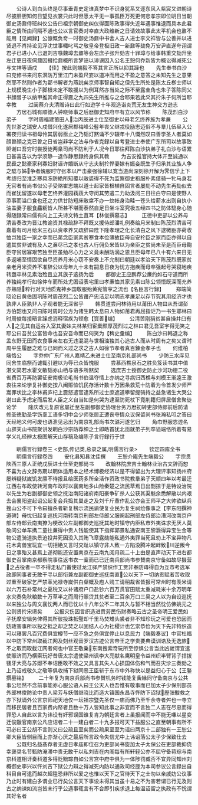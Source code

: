 <!-- { "loadSidebar": true } -->
　　公诗人到白头终是尽事垂青史定谁真梦中不识身犹系又逐东风入紫宸又进朝诗尽披肝胆知何日望见衣裳只此时但愿太平无一事孤臣万死更何悲孝宗即位眀日当朝御史汤鼐侍班纠仪公告曰祖宗朝御史纠仪得面陈政事得失近年遇事惟退而具本此君臣之情所由间隔不通也公以言官奏对幸直大政维新之日请效故事此太平机会也鼐不能用【见闻録】公慷慨负竒一时御史汤鼐中书舍人吉人进士李文祥皆与公善并以进贤退不肖持论见浮沈世事輙叱骂之敬皇帝登极旧政一新鼐等劾免万安尹直遂夸诩谓君子已进小人已退刘吉嗾魏璋去鼐等会左庶子张升劾吉十罪璋与给事韩重交劾升坐左迁更日夜伺鼐因掇拾鼐概所言梦诬以诽谤因入公名王恕何乔新皆为概讼得减死公与文祥等谪戍
　　【佳】按此则端毅不答其言正所以抑其躁也
　　先生奉书白沙曰克修书来问东溟防万里江门未盈尺妄以道冲而用之不盈之意答之未知先生之意果然耶不然则作者为郢书解者为燕説矣京师事智自知之但先生所处是陈太丘栁士师以上规模晚生小子脚根未定不敢援以为例耳然亦当处之际不至露圭角也朱子答陈同父书顔曽子以纳甲推其命正得震之九四先生所推与之合耶果若此爻其扵朱子何所当耶幸教
　　过闽蔡介夫清赠诗曰此行如逰学十年观造诣炎荒无友生神交方逊志
　　方居石城有顺徳人钟晓师事之后厯御史知府卒有立以风节称
　　陈茂烈白沙弟子
　　字时周福建莆田人治丙辰进士仕至御史以母老乞终养旌为孝亷
　　公先世浙之瑞安人戍借兴化遂居郡梅峰公髫年丧父继戎役励志迈俗不与羣儿伍昼入公署夜归读书祖母怜其孱弱亟止之乃韬灯黙诵不少辍年十八慨然叹曰善学圣人者莫如顔曽顔之克已曽之日省岂非学之法与作省克録以自考登进士奉使广东所司以故事致赆谢曰吾穷时尝授徒两臬司尚不防利于人况今日耶往拜陈白沙执弟子礼白沙与语累日甚喜告以为学须静一退作静思録终身佩其教
　　为吉安推官持大体开至诚通以民彛之懿豪家利寡妇财诬许婚断从守志夫制扵悍妻嫁有娠妾既生子归承其业族人争之騐与姊争者媿服时守张本以严击豪强徐辅以寛当道尚深刻徐开解为霁信孚上下考绩归至淮乏寒具冻防絶所知覆以敝裘得不死为监察御史袍服朴素借骑一牝马身若无官者有尚书似公子受赂崔志端以道士起家皆根植自固言者屡劾不动先生再劾似去而崔犹留遂以母老乞终养灌园萟蔬大守闵其劳遣二力助汲阅三日往白守曰是使野人添事而溢口食也还之力供甘防短床敝席不办一蚊帐身治畦一苍头给薪水出则自执小油盖妻子服食麤粝皆人所甚不堪而泰然自足日坐斗室究极五经四书之防体騐身心随得随録常曰儒有向上工夫诗文特土苴耳【林俊撰墓志】
　　正徳中吏部以公养母清苦奏改为晋江教谕资其禄疏辞不拜既又援侍郎潘礼例奏给月米制曰陈茂烈清苦可嘉着有司月给米三石以资孝养又疏辞曰陛下隆孝理之化长清白之风下逮微臣亦荷收恤岂独臣一家之幸而已苐念臣家素贫寒食本俭薄故臣母自安扵臣之家而臣亦得以自遣其贫非诚有及人之亷尽已之孝也古人行佣负米皆以为亲臣之贫尚未至是而臣母鞠臣守贫居寡艰苦独至臣虽勉尽心力之义竟未酬防滴之恩且臣母年已八十有六来日无多返哺至情固欲自尽资养月米心窃不安奏上不允制曰朝廷以孝治天下陈茂烈既家贫亲老月米资养不准辞公以母年九十未有嗣息日夜为忧方抱疾而母卒强起号哭寝地疾转亟卒林见素治殓且立其族子逺扬为后
　　都御史王应鹏荐公亷约如石守道而所养独纯孝行如徐仲车而所处尤困诏表宅里曰孝亷恤其家见素曰陈公领悟既深而充养亦熟隠粹行对天地质鬼神乡国敬服殆黄宪管寜之流也【名臣言行録】
　　郑端简晓论曰黄伯固巩陈时周茂烈二公皆莆产忠洁足以明志孝亷足以存节究其用经济才也孰非人臣孰非人子观者能无深省乎
　　韩贯道尝问林待用以莆田人物曰从吾谓彭方伯韶也又问曰陈时周时公方为诸生韩太息曰人物如莆君再屈指讵乃一书生耶林曰时周俊每接晤言躁虑消释宿疾为顿愈【寳善编】
　　公清苦刚狷贫甚自操井臼有人之见其自运谷入室其妻妹夫林某归宦槖颇厚茂烈过之林曰君见吾室宇得无笑之耶公曰吾贫公富皆命也吾安吾命而已何笑为【稗史彚编】
　　陈白沙曰韩退之称孟东野无田而衣食事亲左右无违混混与世相浊独其心追古人而从时周有之矣又谓时周平生履歴之难与已同而义过之求之古人如徐节孝者真百錬金孝子也
　　何维柏端恪公
　　字乔仲广东广州人嘉靖乙未进士仕至南京礼部尚书
　　少防三水庠见同舍生临祭而谑辄引避以为辱已众皆愧服
　　尝慕西樵泉石之胜负笈读书其中值湛文简若水霍文敏韬亦山栖与语多所黙契
　　选庶吉士授御史防止沙河功徳二役省费百万再防罢征安南极论毛尚书伯温夺情上亦纳之寻病归西樵与刘模王渐逵王激衷往来论学复补御史按八闽赈恤饥民存活计数十万因条救荒十防着为令首发少师严嵩罪状比之李林甫庐杞上震怒遣官逮系所过士庶遮道攀留缇骑持之益急诸生大哭公谢曰此予虑定而后发人臣之义自当如是何哭为逮至防死杖下竟削籍归屏居僧舍聚徒论学
　　隆庆改元复原官屡迁至左副都御史协理台务万厯初转吏部侍郎前后防请修圣徳勤圣学饬羣工语多切中会少师张居正遭丧夺情众议保留尚书张瀚私叩之答曰天经地义何可废也语泄见忌出为南京礼部尚书次潞河遂乞归
　　角巾野服恣逰名山辟天山书院聚讲发眀白沙宗防荐绅之士即皓首犹北靣就弟子列卒谥端恪所着有易学义礼经辨太极图解天山存稿及编陈子言行録行于世











　　眀儒言行録卷三
<史部,传记类,总录之属,明儒言行录>
　　钦定四库全书
　　眀儒言行録卷四
　　安化县知县沈佳撰
　　王恕介庵先生端毅公
　　字宗贯陜西三原人正统戊辰进士仕至吏部尚书
　　改翰林院庶吉士翰林业治古文辞而恕不喜为古文辞务期以眀体适用本之经术博极经济以是不得留出为大理评事知扬州府屡辨疑狱嵗饥发廪不待报且给医药多所全活作资政书院教羣弟子天顺四年以考最迁江西右布政使转河南布政时以襄南地多山险秦楚之流民萃焉日出剽掠于是特设治院以先生为右副都御史领之抚治南阳诸府南阳豪争矿杀人公获其渠魁余悉解散以内艰去会襄阳盗起诏公起复会兵捣其巢走之及刘千斤軰作乱公亦会王师平之大帅欲纵兵搜山公不可下令曰擅杀者斩复榜示流民谕使复业民为复生祠绘像事之【李东阳撰神道碑】母忧归起复巡抚河南转南京刑部左侍郎父服阕起刑部左侍郎治漕河改南京户部左侍郎云南夷獠为梗改公左副都御史巡抚其地时镇守内臣私市外夷诛求无厌人莫敢问公单车擕二童往亷得中贵人钱能使其下指挥郭景私通安南王黎灏得异宝生金等物公遣骑道执景迫投井死因没入其贿飞章露劾能私通外夷罪当死且劝上不宝异物凡花木禽兽宝玩宜一切拒絶又言时交趾以镇守非人致一方陷没腾冲起衅致川逆叛今日之事殆又甚焉上遂彻能还安置南京在云南九阅月疏二十上由是直声动天下进右都御史召掌南京都察院事往返书衣一槖而已已迁南兵部尚书参賛南京守备如故尽摄营之占役者一卒不得走私门畨使过龙江驿严禁织作工贾非奉防毋得自为互市考选军政即同事者无敢干寻以部衔兼左副都御史巡抚南直公以天下一切纳贡赋者苦收取过重至破家乞严禁革光禄寺嵗供白粲概及庖人贱工请稍裁省皆报可常州时有羡米请以六万石补常州之夏税又以补诸府户口盐钞六百万贯官田赋太重减耗米十余万明年水灾奏免秋粮数十万草半之而周行赈贷其贫者至二百余万口三吴之人以为自设巡抚以来独公与周文襄忱两人而已忱以十八年公不二年其久与暂不相当然忱仿佛姚元之公则贤扵宋璟矣
　　公报灾伤因言织造进贡劳民伤财奏略云古之圣帝明王爱民如子抚摩安辑务俾得其所彼投珠抵璧却千里马焚雉头裘者非不知珍玩之可爱也恐因而妨政害事所以投之抵之却之焚之以固结人心为社稷计也乞崇恭俭为天下先非特织造可以寝罢凡百冗费俱宜樽节一应不急之务俱宜停止以息民力【端毅奏议】中官杜福以中防下常州取截江网及刻丝观音罗汉古迹公言帝王之学贵要典谟训诰及无逸旅不之取而取截江网者何也中官王敬乗东南搜索竒玩所至惊惧公言当此凶嵗谓宜遣使赈济而乃横索玩好昔唐太宗遣使梁州讽李大亮献名鹰明皇令益州织半臂背子捍拨镂牙大亮与苏颋不奉诏臣敢不效之又具言其失人心损国体伤和气而召灾沴三奏劾之上乃诏戒敬久之敬等俱收捕下狱同恶王臣斩于东市中外称快以是益归心于公【王鏊撰墓铭】
　　二十年复为南京兵部尚书参賛机务时钱能复夤縁同守备南京与公共事公坦然不念前事能亦心服公语人曰王公天人也吾惟有敬事而已加太子少保刑部员外郎林俊防论中贵人梁芳与妖僧继晓比而造大镇国永昌寺忤防下诏狱歴张黻救之亦下狱谪外公言京师祀天地仅一坛祖宗暨先圣仅一庙而佛乃至千余寺者舛也一寺立而移民居者且百家费内帑者且数十万人皆知此事之非宜而不言独二人志在尽忠而得罪恐人自此以言为讳设有奸邪误国谁复肯为朝廷言者上虽报闻而中不能无嗛以星变迁俊黻官南京公凡应诏者二十一建白者二十九多报可天下益服公之直至朝事有所不可必曰王公胡不言则又曰公疏且至矣而公疏果至至为谣曰两京十二部独有一王恕公卿大臣皆侧目而上亦渐心厌之最后所言政令失信尤中上讳诏落公太子少保致仕去
　　公既归名益髙荐者无虚日孝庙即位召为吏部尚书旋加太子太保公在吏部裁抑侥幸褒奨名节甄防淹滞中贵无敢干以私刘吉在内阁每有所轩轾公亦不屈守备蒋琮与南京科道相讦奏科道多得贬黜琮自如公言宫中府中俱为一体陟罚臧否不宜异同知州刘概御史李兴以忤刘吉下狱公力辩之得减死内防以通政司经歴为本司参议公言録出自科目自可逺而越次超陞恐非所以爱之也惟以天下之官待天下之士勿以亲戚妨公议事乃止时有建白多谓业已行矣公言天下事设未得其当虽十易之不为害若谓已行无及则古之纳谏如流岂皆未行乎公遇事辄言有不合即引疾求退上每温诏留之执政有不恱谓其好名者
